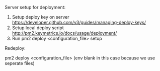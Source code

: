 Server setup for deployment:

1. Setup deploy key on server https://developer.github.com/v3/guides/managing-deploy-keys/
2. Setup local deploy script http://pm2.keymetrics.io/docs/usage/deployment/
3. Run pm2 deploy <configuration_file> <environment> setup

Redeploy:

pm2 deploy <configuration_file> <environment>  (env blank in this case because we use seperate files)